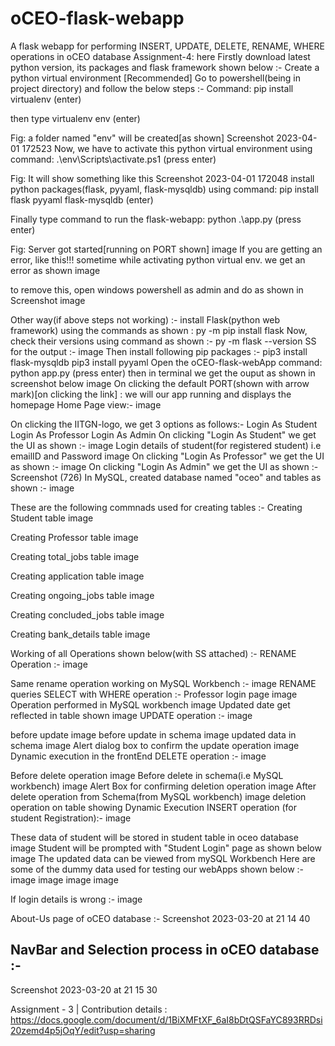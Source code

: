 # oCEO-flask-webapp
A flask webapp for performing INSERT, UPDATE, DELETE, RENAME, WHERE operations in oCEO database
Assignment-4: here
Firstly download latest python version, its packages and flask framework shown below :-
Create a python virtual environment [Recommended]
Go to powershell(being in project directory) and follow the below steps :-
Command: pip install virtualenv (enter)

then type virtualenv env (enter)

Fig: a folder named "env" will be created[as shown]
Screenshot 2023-04-01 172523
Now, we have to activate this python virtual environment using command: .\env\Scripts\activate.ps1 (press enter)

Fig: It will show something like this Screenshot 2023-04-01 172048
install python packages(flask, pyyaml, flask-mysqldb) using command: pip install flask pyyaml flask-mysqldb (enter)

Finally type command to run the flask-webapp: python .\app.py (press enter)

Fig: Server got started[running on PORT shown] image
If you are getting an error, like this!!!
sometime while activating python virtual env. we get an error as shown image

to remove this, open windows powershell as admin and do as shown in Screenshot image

Other way(if above steps not working) :-
install Flask(python web framework) using the commands as shown :
py -m pip install flask
Now, check their versions using command as shown :-
py -m flask --version
SS for the output :-
image
Then install following pip packages :-
pip3 install flask-mysqldb
pip3 install pyyaml
Open the oCEO-flask-webApp
command: python app.py (press enter)
then in terminal we get the ouput as shown in screenshot below
image
On clicking the default PORT(shown with arrow mark)[on clicking the link] : we will our app running and displays the homepage
Home Page view:-
image

On clicking the IITGN-logo, we get 3 options as follows:-
Login As Student
Login As Professor
Login As Admin
On clicking "Login As Student" we get the UI as shown :- image
Login details of student(for registered student) i.e emailID and Password image
On clicking "Login As Professor" we get the UI as shown :- image
On clicking "Login As Admin" we get the UI as shown :- Screenshot (726)
In MySQL, created database named "oceo" and tables as shown :-
image

These are the following commnads used for creating tables :-
Creating Student table image

Creating Professor table image

Creating total_jobs table image

Creating application table image

Creating ongoing_jobs table image

Creating concluded_jobs table image

Creating bank_details table image

Working of all Operations shown below(with SS attached) :-
RENAME Operation :-
image

Same rename operation working on MySQL Workbench :- image
RENAME queries
SELECT with WHERE operation :-
Professor login page image
Operation performed in MySQL workbench image
Updated date get reflected in table shown image
UPDATE operation :-
image

before update image
before update in schema image
updated data in schema image
Alert dialog box to confirm the update operation image Dynamic execution in the frontEnd
DELETE operation :-
image

Before delete operation image
Before delete in schema(i.e MySQL workbench) image
Alert Box for confirming deletion operation image
After delete operation from Schema(from MySQL workbench) image
deletion operation on table showing Dynamic Execution
INSERT operation (for student Registration):-
image

These data of student will be stored in student table in oceo database image
Student will be prompted with "Student Login" page as shown below image
The updated data can be viewed from mySQL Workbench
Here are some of the dummy data used for testing our webApps shown below :-
image image image image

If login details is wrong :-
image

About-Us page of oCEO database :-
Screenshot 2023-03-20 at 21 14 40

## NavBar and Selection process in oCEO database :-
Screenshot 2023-03-20 at 21 15 30

Assignment - 3 | Contribution details : https://docs.google.com/document/d/1BiXMFtXF_6aI8bDtQSFaYC893RRDsi20zemd4p5jOqY/edit?usp=sharing
